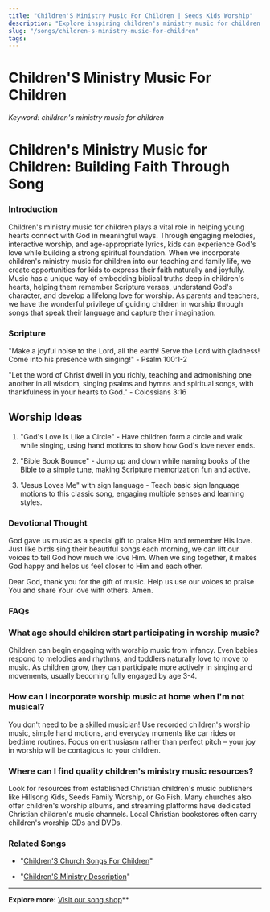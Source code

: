 ```yaml
---
title: "Children'S Ministry Music For Children | Seeds Kids Worship"
description: "Explore inspiring children's ministry music for children for children's worship and faith development. Biblical music resources for families and ministry."
slug: "/songs/children-s-ministry-music-for-children"
tags:
---
```


# Children'S Ministry Music For Children

_Keyword: children's ministry music for children_

# Children's Ministry Music for Children: Building Faith Through Song

### Introduction
Children's ministry music for children plays a vital role in helping young hearts connect with God in meaningful ways. Through engaging melodies, interactive worship, and age-appropriate lyrics, kids can experience God's love while building a strong spiritual foundation. When we incorporate children's ministry music for children into our teaching and family life, we create opportunities for kids to express their faith naturally and joyfully. Music has a unique way of embedding biblical truths deep in children's hearts, helping them remember Scripture verses, understand God's character, and develop a lifelong love for worship. As parents and teachers, we have the wonderful privilege of guiding children in worship through songs that speak their language and capture their imagination.

### Scripture
"Make a joyful noise to the Lord, all the earth! Serve the Lord with gladness! Come into his presence with singing!" - Psalm 100:1-2

"Let the word of Christ dwell in you richly, teaching and admonishing one another in all wisdom, singing psalms and hymns and spiritual songs, with thankfulness in your hearts to God." - Colossians 3:16

## Worship Ideas
1. "God's Love Is Like a Circle" - Have children form a circle and walk while singing, using hand motions to show how God's love never ends.

2. "Bible Book Bounce" - Jump up and down while naming books of the Bible to a simple tune, making Scripture memorization fun and active.

3. "Jesus Loves Me" with sign language - Teach basic sign language motions to this classic song, engaging multiple senses and learning styles.

### Devotional Thought
God gave us music as a special gift to praise Him and remember His love. Just like birds sing their beautiful songs each morning, we can lift our voices to tell God how much we love Him. When we sing together, it makes God happy and helps us feel closer to Him and each other.

Dear God, thank you for the gift of music. Help us use our voices to praise You and share Your love with others. Amen.

### FAQs

### What age should children start participating in worship music?
Children can begin engaging with worship music from infancy. Even babies respond to melodies and rhythms, and toddlers naturally love to move to music. As children grow, they can participate more actively in singing and movements, usually becoming fully engaged by age 3-4.

### How can I incorporate worship music at home when I'm not musical?
You don't need to be a skilled musician! Use recorded children's worship music, simple hand motions, and everyday moments like car rides or bedtime routines. Focus on enthusiasm rather than perfect pitch – your joy in worship will be contagious to your children.

### Where can I find quality children's ministry music resources?
Look for resources from established Christian children's music publishers like Hillsong Kids, Seeds Family Worship, or Go Fish. Many churches also offer children's worship albums, and streaming platforms have dedicated Christian children's music channels. Local Christian bookstores often carry children's worship CDs and DVDs.

### Related Songs

- "[Children'S Church Songs For Children](/songs/children-s-church-songs-for-children/)"

- "[Children'S Ministry Description](/songs/children-s-ministry-description/)"

---

**Explore more:** [Visit our song shop](https://seedskidsworship.com/shop)**

<!-- Schema Markup -->
<script type="application/ld+json">
{
  "@context": "https://schema.org",
  "@type": "MusicRecording",
  "name": "Children'S Ministry Music For Children",
  "byArtist": {
    "@type": "MusicGroup",
    "name": "Seeds Kids Worship"
  },
  "isFamilyFriendly": true,
  "url": "https://seedskidsworship.com/songs/children-s-ministry-music-for-children/"
}
</script>